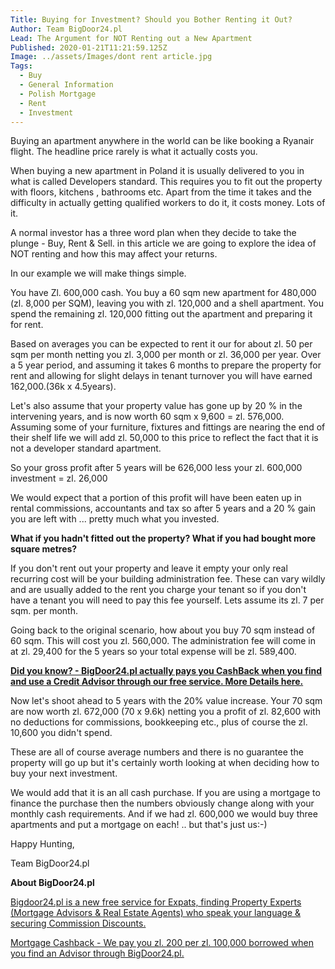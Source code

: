 ```yaml
---
Title: Buying for Investment? Should you Bother Renting it Out?
Author: Team BigDoor24.pl
Lead: The Argument for NOT Renting out a New Apartment
Published: 2020-01-21T11:21:59.125Z
Image: ../assets/Images/dont rent article.jpg
Tags:
  - Buy
  - General Information
  - Polish Mortgage
  - Rent
  - Investment
---
```

Buying an apartment anywhere in the world can be like booking a Ryanair flight. The headline price rarely is what it actually costs you. 

When buying a new apartment in Poland it is usually delivered to you in what is called Developers standard. This requires you to fit out the property with floors, kitchens , bathrooms etc. Apart from the time it takes and the difficulty in actually getting qualified workers to do it, it costs money. Lots of it.

A normal investor has a three word plan when they decide to take the plunge - Buy, Rent & Sell. in this article we are going to explore the idea of NOT renting and how this may affect your returns.

In our example we will make things simple.

You have Zl. 600,000 cash. You buy a 60 sqm new apartment for 480,000 (zl. 8,000 per SQM), leaving you with zl. 120,000 and a shell apartment. You spend the remaining zl. 120,000 fitting out the apartment and preparing it for rent.

Based on averages you can be expected to rent it our for about zl. 50 per sqm per month netting you zl. 3,000 per month or zl. 36,000 per year. Over a 5 year period, and assuming it takes 6 months to prepare the property for rent and allowing for slight delays in tenant turnover you will have earned 162,000.(36k x 4.5years).

Let's also assume that your property value has gone up by 20 % in the intervening years, and is now worth 60 sqm x 9,600 = zl. 576,000. Assuming some of your furniture, fixtures and fittings are nearing the end of their shelf life we will add zl. 50,000 to this price to reflect the fact that it is not a developer standard apartment.

So your gross profit after 5 years will be 626,000 less your zl. 600,000 investment = zl. 26,000

We would expect that a portion of this profit will have been eaten up in rental commissions, accountants and tax so after 5 years and a 20 % gain you are left with ... pretty much what you invested.

**What if you hadn't fitted out the property? What if you had bought more square metres?**

 If you don't rent out your property and leave it empty your only real recurring cost will be your building administration fee. These can vary wildly and are usually added to the rent you charge your tenant so if you don't have a tenant you will need to pay this fee yourself. Lets assume its zl. 7 per sqm. per month. 

Going back to the original scenario, how about you buy 70 sqm instead of 60 sqm. This will cost you zl. 560,000. The administration fee will come in at zl. 29,400 for the 5 years so your total expense will be zl. 589,400. 

**[Did you know? - BigDoor24.pl actually pays you CashBack when you find and use a Credit Advisor through our free service.  More Details here.](https://bigdoor24.pl/)**

Now let's shoot ahead to 5 years with the 20% value increase. Your 70 sqm are now worth zl. 672,000 (70 x 9.6k) netting you a profit of zl. 82,600 with no deductions for commissions, bookkeeping etc., plus of course the zl. 10,600 you didn't spend.

These are all of course average numbers and there is no guarantee the property will go up but it's certainly worth looking at when deciding how to buy your next investment.

We would add that it is an all cash purchase. If you are using a mortgage to finance the purchase then the numbers obviously change along with your monthly cash requirements. And if we had zl. 600,000 we would buy three apartments and put a mortgage on each! .. but that's just us:-)

Happy Hunting,

Team BigDoor24.pl

**About BigDoor24.pl**

[Bigdoor24.pl is a new free service for Expats, finding Property Experts (Mortgage Advisors & Real Estate Agents) who speak your language & securing Commission Discounts.](https://bigdoor24.pl/)

[Mortgage Cashback - We pay you zl. 200 per zl. 100,000 borrowed when you find an Advisor through BigDoor24.pl.](https://bigdoor24.pl/)
